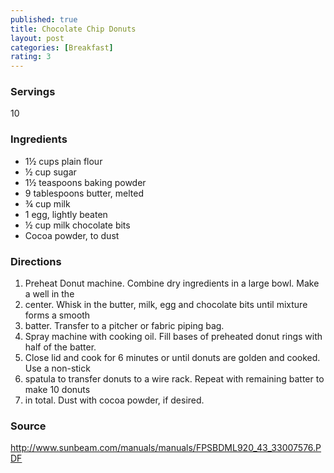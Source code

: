 ```yaml
---
published: true
title: Chocolate Chip Donuts
layout: post
categories: [Breakfast]
rating: 3
---
```

### Servings
10

### Ingredients
- 1½ cups plain flour
- ½ cup sugar
- 1½ teaspoons baking powder
- 9 tablespoons butter, melted
- ¾ cup milk
- 1 egg, lightly beaten
- ½ cup milk chocolate bits
- Cocoa powder, to dust

### Directions
1. Preheat Donut machine. Combine dry ingredients in a large bowl. Make a well in the
2. center. Whisk in the butter, milk, egg and chocolate bits until mixture forms a smooth
3. batter. Transfer to a pitcher or fabric piping bag.
4. Spray machine with cooking oil. Fill bases of preheated donut rings with half of the batter.
5. Close lid and cook for 6 minutes or until donuts are golden and cooked. Use a non-stick
6. spatula to transfer donuts to a wire rack. Repeat with remaining batter to make 10 donuts
7. in total. Dust with cocoa powder, if desired.

### Source
<a href="http://www.sunbeam.com/manuals/manuals/FPSBDML920_43_33007576.PDF" target="new">http://www.sunbeam.com/manuals/manuals/FPSBDML920_43_33007576.PDF</a>
